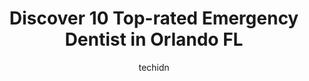 ---
layout: ampstory
image: https://i0.wp.com/www.depkes.org/wp-content/uploads/2023/06/emergency-dentist-0-in-orlando-fl-1685771339.jpeg?resize=640,853
author: techidn
featured: false
description: Discover the impressive array of Emergency Dentist options in Orlando FL, where you can find 10 of the largest Emergency Dentist establishments in the area. From renowned classics to hidden 
title: Discover 10 Top-rated Emergency Dentist in Orlando FL
cover:
   title: Discover 10 Top-rated Emergency Dentist in Orlando FL
   subtitle: Rickpate
   background: https://www.depkes.org/wp-content/uploads/2023/06/emergency-dentist-0-in-orlando-fl-1685771339.jpeg

pages: 
 - layout: thirds
   top: <h1>#1 24 Hour Dentist</h1>
   bottom: "<p>I had a dental emergency that was causing severe pain and I called this office and spoke with the Dentist. He told me an exact time to come in which was about two hours f</p>"
   background: https://www.depkes.org/wp-content/uploads/2023/06/emergency-dentist-1-in-orlando-fl-1685771340.jpeg
   backgroundblur: true
 - layout: thirds
   top: <h1>#2 Emergency Dentist Orlando</h1>
   bottom: "<p>I was in a lot of pain around Christmas time and needed a dentist fast, I was thrilled to find one who was able to see me the very next day. Dr. Oswick as well as his ver</p>"
   background: https://www.depkes.org/wp-content/uploads/2023/06/emergency-dentist-2-in-orlando-fl-1685771340.jpeg
   cta:
      link: https://www.depkes.org/blog/discover-10-top-rated-emergency-dentist-in-orlando-fl/
      text: Discover 10 Top-rated Emergency Dentist in Orlando FL
 - layout: thirds
   top: <h1>#3 Emergency dentist Orlando , Anthony F. Oswick DMD</h1>
   bottom: "<p>6068 S Apopka Vineland Rd Suite #6, Orlando, FL 32819, United States</p>"
   background: https://www.depkes.org/wp-content/uploads/2023/06/emergency-dentist-3-in-orlando-fl-1685771341.jpeg
   cta:
      link: https://www.depkes.org/blog/discover-10-top-rated-emergency-dentist-in-orlando-fl/
      text: Discover 10 Top-rated Emergency Dentist in Orlando FL
 - layout: thirds
   top: <h1>#4 Ashley Park Dental - Emergency and General Dentistry Orlando</h1>
   bottom: "<p>7651 Ashley Park Ct Suite 407, Orlando, FL 32835, United States</p>"
   background: https://images.unsplash.com/photo-1602536052359-ef94c21c5948?ixlib=rb-4.0.3&ixid=MnwxMjA3fDB8MHxwaG90by1wYWdlfHx8fGVufDB8fHx8&auto=format&fit=crop&w=640&h=853&q=80
   cta:
      link: https://www.depkes.org/blog/discover-10-top-rated-emergency-dentist-in-orlando-fl/
      text: Discover 10 Top-rated Emergency Dentist in Orlando FL
 - layout: thirds
   top: <h1>#5 Kashlak Maria A. DMD</h1>
   bottom: "<p>6068 S Apopka Vineland Rd Suite #6, Orlando, FL 32819, United States</p>"
   background: https://images.unsplash.com/photo-1509114397022-ed747cca3f65?ixlib=rb-4.0.3&ixid=MnwxMjA3fDB8MHxwaG90by1wYWdlfHx8fGVufDB8fHx8&auto=format&fit=crop&w=640&h=853&q=80
   cta:
      link: https://www.depkes.org/blog/discover-10-top-rated-emergency-dentist-in-orlando-fl/
      text: Discover 10 Top-rated Emergency Dentist in Orlando FL
 - layout: thirds
   top: <h1>#6 Emergency Dental Today</h1>
   bottom: "<p>634 E Colonial Dr, Orlando, FL 32803, United States</p>"
   background: https://images.unsplash.com/photo-1552083974-186346191183?ixlib=rb-4.0.3&ixid=MnwxMjA3fDB8MHxwaG90by1wYWdlfHx8fGVufDB8fHx8&auto=format&fit=crop&w=640&h=853&q=80
   cta:
      link: https://www.depkes.org/blog/discover-10-top-rated-emergency-dentist-in-orlando-fl/
      text: Discover 10 Top-rated Emergency Dentist in Orlando FL
 - layout: thirds
   top: <h1>#7 Urgent Dental Care Inc.</h1>
   bottom: "<p>105 E Robinson St, Orlando, FL 32801, United States</p>"
   background: https://images.unsplash.com/photo-1547366785-564103df7e13?ixlib=rb-4.0.3&ixid=MnwxMjA3fDB8MHxwaG90by1wYWdlfHx8fGVufDB8fHx8&auto=format&fit=crop&w=640&h=853&q=80
   cta:
      link: https://www.depkes.org/blog/discover-10-top-rated-emergency-dentist-in-orlando-fl/
      text: Discover 10 Top-rated Emergency Dentist in Orlando FL
 - layout: thirds
   middle: Continue reading...
   background: https://images.unsplash.com/photo-1620421680010-0766ff230392?ixlib=rb-4.0.3&ixid=MnwxMjA3fDB8MHxwaG90by1wYWdlfHx8fGVufDB8fHx8&auto=format&fit=crop&w=640&h=853&q=80
   cta:
      link: https://www.depkes.org/blog/discover-10-top-rated-emergency-dentist-in-orlando-fl/
      text: Discover 10 Top-rated Emergency Dentist in Orlando FL
      
---
